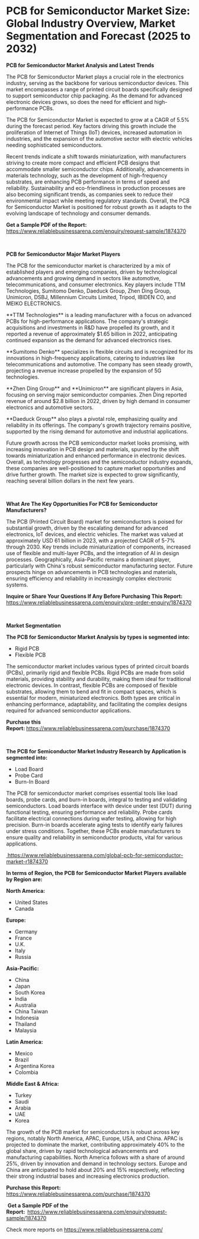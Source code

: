 <p><h1>PCB for Semiconductor Market Size: Global Industry Overview, Market Segmentation and Forecast (2025 to 2032)</h1></p><p><strong>PCB for Semiconductor Market Analysis and Latest Trends</strong></p>
<p><p>The PCB for Semiconductor Market plays a crucial role in the electronics industry, serving as the backbone for various semiconductor devices. This market encompasses a range of printed circuit boards specifically designed to support semiconductor chip packaging. As the demand for advanced electronic devices grows, so does the need for efficient and high-performance PCBs.</p><p>The PCB for Semiconductor Market is expected to grow at a CAGR of 5.5% during the forecast period. Key factors driving this growth include the proliferation of Internet of Things (IoT) devices, increased automation in industries, and the expansion of the automotive sector with electric vehicles needing sophisticated semiconductors. </p><p>Recent trends indicate a shift towards miniaturization, with manufacturers striving to create more compact and efficient PCB designs that accommodate smaller semiconductor chips. Additionally, advancements in materials technology, such as the development of high-frequency substrates, are enhancing PCB performance in terms of speed and reliability. Sustainability and eco-friendliness in production processes are also becoming significant trends, as companies seek to reduce their environmental impact while meeting regulatory standards. Overall, the PCB for Semiconductor Market is positioned for robust growth as it adapts to the evolving landscape of technology and consumer demands.</p></p>
<p><strong>Get a Sample PDF of the Report:&nbsp;</strong> <a href="https://www.reliablebusinessarena.com/enquiry/request-sample/1874370?utm_campaign=3015&utm_medium=2&utm_source=Github&utm_content=ia&utm_term=07042025&utm_id=pcb-for-semiconductor">https://www.reliablebusinessarena.com/enquiry/request-sample/1874370</a></p>
<p>&nbsp;</p>
<p><strong>PCB for Semiconductor Major Market Players</strong></p>
<p><p>The PCB for the semiconductor market is characterized by a mix of established players and emerging companies, driven by technological advancements and growing demand in sectors like automotive, telecommunications, and consumer electronics. Key players include TTM Technologies, Sumitomo Denko, Daeduck Group, Zhen Ding Group, Unimicron, DSBJ, Millennium Circuits Limited, Tripod, IBIDEN CO, and MEIKO ELECTRONICS.</p><p>**TTM Technologies** is a leading manufacturer with a focus on advanced PCBs for high-performance applications. The company's strategic acquisitions and investments in R&D have propelled its growth, and it reported a revenue of approximately $1.65 billion in 2022, anticipating continued expansion as the demand for advanced electronics rises.</p><p>**Sumitomo Denko** specializes in flexible circuits and is recognized for its innovations in high-frequency applications, catering to industries like telecommunications and automotive. The company has seen steady growth, projecting a revenue increase propelled by the expansion of 5G technologies.</p><p>**Zhen Ding Group** and **Unimicron** are significant players in Asia, focusing on serving major semiconductor companies. Zhen Ding reported revenue of around $2.8 billion in 2022, driven by high demand in consumer electronics and automotive sectors.</p><p>**Daeduck Group** also plays a pivotal role, emphasizing quality and reliability in its offerings. The company's growth trajectory remains positive, supported by the rising demand for automotive and industrial applications.</p><p>Future growth across the PCB semiconductor market looks promising, with increasing innovation in PCB design and materials, spurred by the shift towards miniaturization and enhanced performance in electronic devices. Overall, as technology progresses and the semiconductor industry expands, these companies are well-positioned to capture market opportunities and drive further growth. The market size is expected to grow significantly, reaching several billion dollars in the next few years.</p></p>
<p>&nbsp;</p>
<p><strong>What Are The Key Opportunities For PCB for Semiconductor Manufacturers?</strong></p>
<p><p>The PCB (Printed Circuit Board) market for semiconductors is poised for substantial growth, driven by the escalating demand for advanced electronics, IoT devices, and electric vehicles. The market was valued at approximately USD 61 billion in 2023, with a projected CAGR of 5-7% through 2030. Key trends include miniaturization of components, increased use of flexible and multi-layer PCBs, and the integration of AI in design processes. Geographically, Asia-Pacific remains a dominant player, particularly with China's robust semiconductor manufacturing sector. Future prospects hinge on advancements in PCB technologies and materials, ensuring efficiency and reliability in increasingly complex electronic systems.</p></p>
<p><strong>Inquire or Share Your Questions If Any Before Purchasing This Report:</strong> <a href="https://www.reliablebusinessarena.com/enquiry/pre-order-enquiry/1874370?utm_campaign=3015&utm_medium=2&utm_source=Github&utm_content=ia&utm_term=07042025&utm_id=pcb-for-semiconductor">https://www.reliablebusinessarena.com/enquiry/pre-order-enquiry/1874370</a></p>
<p>&nbsp;</p>
<p><strong>Market Segmentation</strong></p>
<p><strong>The PCB for Semiconductor Market Analysis by types is segmented into:</strong></p>
<p><ul><li>Rigid PCB</li><li>Flexible PCB</li></ul></p>
<p><p>The semiconductor market includes various types of printed circuit boards (PCBs), primarily rigid and flexible PCBs. Rigid PCBs are made from solid materials, providing stability and durability, making them ideal for traditional electronic devices. In contrast, flexible PCBs are composed of flexible substrates, allowing them to bend and fit in compact spaces, which is essential for modern, miniaturized electronics. Both types are critical in enhancing performance, adaptability, and facilitating the complex designs required for advanced semiconductor applications.</p></p>
<p><strong>Purchase this Report:&nbsp;</strong><a href="https://www.reliablebusinessarena.com/purchase/1874370?utm_campaign=3015&utm_medium=2&utm_source=Github&utm_content=ia&utm_term=07042025&utm_id=pcb-for-semiconductor">https://www.reliablebusinessarena.com/purchase/1874370</a></p>
<p>&nbsp;</p>
<p><strong>The PCB for Semiconductor Market Industry Research by Application is segmented into:</strong></p>
<p><ul><li>Load Board</li><li>Probe Card</li><li>Burn-In Board</li></ul></p>
<p><p>The PCB for semiconductor market comprises essential tools like load boards, probe cards, and burn-in boards, integral to testing and validating semiconductors. Load boards interface with device under test (DUT) during functional testing, ensuring performance and reliability. Probe cards facilitate electrical connections during wafer testing, allowing for high precision. Burn-in boards accelerate aging tests to identify early failures under stress conditions. Together, these PCBs enable manufacturers to ensure quality and reliability in semiconductor products, vital for various applications.</p></p>
<p><a href="https://www.reliablebusinessarena.com/global-pcb-for-semiconductor-market-r1874370?utm_campaign=3015&utm_medium=2&utm_source=Github&utm_content=ia&utm_term=07042025&utm_id=pcb-for-semiconductor">&nbsp;https://www.reliablebusinessarena.com/global-pcb-for-semiconductor-market-r1874370</a></p>
<p><strong>In terms of Region, the PCB for Semiconductor Market Players available by Region are:</strong></p>
<p>
    <p> <strong> North America: </strong>
        <ul>
            <li>United States</li>
            <li>Canada</li>
        </ul>
        </p> 
    <p> <strong> Europe: </strong>
        <ul>
            <li>Germany</li>
            <li>France</li>
            <li>U.K.</li>
            <li>Italy</li>
            <li>Russia</li>
        </ul>
        </p> 
    <p> <strong> Asia-Pacific: </strong>
        <ul>
            <li>China</li>
            <li>Japan</li>
            <li>South Korea</li>
            <li>India</li>
            <li>Australia</li>
            <li>China Taiwan</li>
            <li>Indonesia</li>
            <li>Thailand</li>
            <li>Malaysia</li>
        </ul>
        </p> 
    <p> <strong> Latin America: </strong>
        <ul>
            <li>Mexico</li>
            <li>Brazil</li>
            <li>Argentina Korea</li>
            <li>Colombia</li>
        </ul>
        </p> 
    <p> <strong> Middle East & Africa: </strong>
        <ul>
            <li>Turkey</li>
            <li>Saudi</li>
            <li>Arabia</li>
            <li>UAE</li>
            <li>Korea</li>
        </ul>
    </p>
    </p>
<p><p>The growth of the PCB market for semiconductors is robust across key regions, notably North America, APAC, Europe, USA, and China. APAC is projected to dominate the market, contributing approximately 40% to the global share, driven by rapid technological advancements and manufacturing capabilities. North America follows with a share of around 25%, driven by innovation and demand in technology sectors. Europe and China are anticipated to hold about 20% and 15% respectively, reflecting their strong industrial bases and increasing electronics production.</p></p>
<p><strong>Purchase this Report: </strong><a href="https://www.reliablebusinessarena.com/purchase/1874370?utm_campaign=3015&utm_medium=2&utm_source=Github&utm_content=ia&utm_term=07042025&utm_id=pcb-for-semiconductor">https://www.reliablebusinessarena.com/purchase/1874370</a></p>
<p>&nbsp;<strong>Get a Sample PDF of the Report:&nbsp;&nbsp;</strong><a href="https://www.reliablebusinessarena.com/enquiry/request-sample/1874370?utm_campaign=3015&utm_medium=2&utm_source=Github&utm_content=ia&utm_term=07042025&utm_id=pcb-for-semiconductor">https://www.reliablebusinessarena.com/enquiry/request-sample/1874370</a></p>
<p><strong></strong></p>
<p>Check more reports on <a href="https://www.reliablebusinessarena.com/?utm_campaign=3015&utm_medium=2&utm_source=Github&utm_content=ia&utm_term=07042025&utm_id=pcb-for-semiconductor">https://www.reliablebusinessarena.com/</a></p>